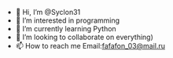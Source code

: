 - 👋 Hi, I’m @Syclon31
- 👀 I’m interested in programming
- 🌱 I’m currently learning Python
- 💞️ I’m looking to collaborate on everything)
- 📫 How to reach me Email:fafafon_03@mail.ru

<!---
Syclon31/Syclon31 is a ✨ special ✨ repository because its `README.md` (this file) appears on your GitHub profile.
You can click the Preview link to take a look at your changes.
--->
